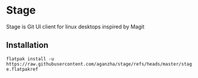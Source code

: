 # Stage
Stage is Git UI client for linux desktops inspired by Magit

## Installation
```flatpak install -u https://raw.githubusercontent.com/aganzha/stage/refs/heads/master/stage.flatpakref```